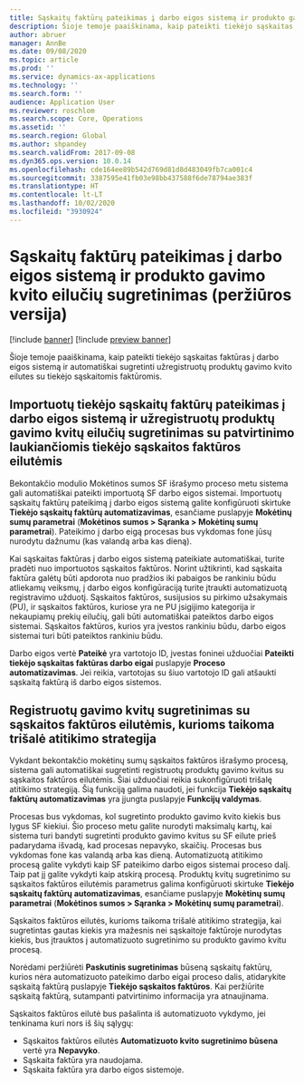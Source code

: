 ```yaml
---
title: Sąskaitų faktūrų pateikimas į darbo eigos sistemą ir produkto gavimo kvito eilučių sugretinimas (peržiūros versija)
description: Šioje temoje paaiškinama, kaip pateikti tiekėjo sąskaitas faktūras į darbo eigos sistemą ir automatiškai sugretinti užregistruotų produktų gavimo kvito eilutes su tiekėjo sąskaitomis faktūromis.
author: abruer
manager: AnnBe
ms.date: 09/08/2020
ms.topic: article
ms.prod: ''
ms.service: dynamics-ax-applications
ms.technology: ''
ms.search.form: ''
audience: Application User
ms.reviewer: roschlom
ms.search.scope: Core, Operations
ms.assetid: ''
ms.search.region: Global
ms.author: shpandey
ms.search.validFrom: 2017-09-08
ms.dyn365.ops.version: 10.0.14
ms.openlocfilehash: cde164ee89b542d769d81d8d483049fb7ca001c4
ms.sourcegitcommit: 3387595e41fb03e98bb437588f6de78794ae383f
ms.translationtype: HT
ms.contentlocale: lt-LT
ms.lasthandoff: 10/02/2020
ms.locfileid: "3930924"
---
```

# <a name="submit-invoices-to-the-workflow-system-and-match-product-receipt-lines-preview"></a>Sąskaitų faktūrų pateikimas į darbo eigos sistemą ir produkto gavimo kvito eilučių sugretinimas (peržiūros versija)

[!include [banner](../includes/banner.md)]
[!include [preview banner](../includes/preview-banner.md)]

Šioje temoje paaiškinama, kaip pateikti tiekėjo sąskaitas faktūras į darbo eigos sistemą ir automatiškai sugretinti užregistruotų produktų gavimo kvito eilutes su tiekėjo sąskaitomis faktūromis.

## <a name="submitting-imported-vendor-invoices-to-the-workflow-system-and-matching-posted-product-receipt-lines-to-pending-vendor-invoice-lines"></a>Importuotų tiekėjo sąskaitų faktūrų pateikimas į darbo eigos sistemą ir užregistruotų produktų gavimo kvitų eilučių sugretinimas su patvirtinimo laukiančiomis tiekėjo sąskaitos faktūros eilutėmis

Bekontakčio modulio Mokėtinos sumos SF išrašymo proceso metu sistema gali automatiškai pateikti importuotą SF darbo eigos sistemai. Importuotų sąskaitų faktūrų pateikimą į darbo eigos sistemą galite konfigūruoti skirtuke **Tiekėjo sąskaitų faktūrų automatizavimas**, esančiame puslapyje **Mokėtinų sumų parametrai** (**Mokėtinos sumos \> Sąranka \> Mokėtinų sumų parametrai**). Pateikimo į darbo eigą procesas bus vykdomas fone jūsų nurodytu dažnumu (kas valandą arba kas dieną).

Kai sąskaitas faktūras į darbo eigos sistemą pateikiate automatiškai, turite pradėti nuo importuotos sąskaitos faktūros. Norint užtikrinti, kad sąskaita faktūra galėtų būti apdorota nuo pradžios iki pabaigos be rankiniu būdu atliekamų veiksmų, į darbo eigos konfigūraciją turite įtraukti automatizuotą registravimo užduotį. Sąskaitos faktūros, susijusios su pirkimo užsakymais (PU), ir sąskaitos faktūros, kuriose yra ne PU įsigijimo kategorija ir nekaupiamų prekių eilučių, gali būti automatiškai pateiktos darbo eigos sistemai. Sąskaitos faktūros, kurios yra įvestos rankiniu būdu, darbo eigos sistemai turi būti pateiktos rankiniu būdu.

Darbo eigos vertė **Pateikė** yra vartotojo ID, įvestas foninei užduočiai **Pateikti tiekėjo sąskaitas faktūras darbo eigai** puslapyje **Proceso automatizavimas**. Jei reikia, vartotojas su šiuo vartotojo ID gali atšaukti sąskaitą faktūrą iš darbo eigos sistemos.

## <a name="matching-posted-product-receipts-to-invoice-lines-that-have-a-three-way-matching-policy"></a>Registruotų gavimo kvitų sugretinimas su sąskaitos faktūros eilutėmis, kurioms taikoma trišalė atitikimo strategija

Vykdant bekontakčio mokėtinų sumų sąskaitos faktūros išrašymo procesą, sistema gali automatiškai sugretinti registruotų produktų gavimo kvitus su sąskaitos faktūros eilutėmis. Šiai užduočiai reikia sukonfigūruoti trišalę atitikimo strategiją. Šią funkciją galima naudoti, jei funkcija **Tiekėjo sąskaitų faktūrų automatizavimas** yra įjungta puslapyje **Funkcijų valdymas**.

Procesas bus vykdomas, kol sugretinto produkto gavimo kvito kiekis bus lygus SF kiekiui. Šio proceso metu galite nurodyti maksimalų kartų, kai sistema turi bandyti sugretinti produkto gavimo kvitus su SF eilute prieš padarydama išvadą, kad procesas nepavyko, skaičių. Procesas bus vykdomas fone kas valandą arba kas dieną. Automatizuotą atitikimo procesą galite vykdyti kaip SF pateikimo darbo eigos sistemai proceso dalį. Taip pat jį galite vykdyti kaip atskirą procesą. Produktų kvitų sugretinimo su sąskaitos faktūros eilutėmis parametrus galima konfigūruoti skirtuke **Tiekėjo sąskaitų faktūrų automatizavimas**, esančiame puslapyje **Mokėtinų sumų parametrai** (**Mokėtinos sumos \> Sąranka \> Mokėtinų sumų parametrai**).

Sąskaitos faktūros eilutės, kurioms taikoma trišalė atitikimo strategija, kai sugretintas gautas kiekis yra mažesnis nei sąskaitoje faktūroje nurodytas kiekis, bus įtrauktos į automatizuoto sugretinimo su produkto gavimo kvitu procesą.

Norėdami peržiūrėti **Paskutinis sugretinimas** būseną sąskaitų faktūrų, kurios nėra automatizuoto pateikimo darbo eigai proceso dalis, atidarykite sąskaitą faktūrą puslapyje **Tiekėjo sąskaitos faktūros**. Kai peržiūrite sąskaitą faktūrą, sutampanti patvirtinimo informacija yra atnaujinama.

Sąskaitos faktūros eilutė bus pašalinta iš automatizuoto vykdymo, jei tenkinama kuri nors iš šių sąlygų:

- Sąskaitos faktūros eilutės **Automatizuoto kvito sugretinimo būsena** vertė yra **Nepavyko**.
- Sąskaita faktūra yra naudojama.
- Sąskaita faktūra yra darbo eigos sistemoje.
